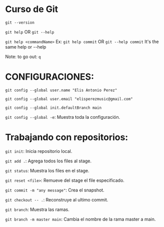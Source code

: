 # Curso de Git

`git --version`

`git help` OR `git --help`

`git help <commandName>` Ex: `git help commit` OR `git --help commit` It's the same help or --help

Note: to go out: `q`

# CONFIGURACIONES:

`git config --global user.name "Elis Antonio Perez"`

`git config --global user.email "elisperezmusic@gmail.com"`

`git config --global init.defaultBranch main`

`git config --global -e`: Muestra toda la configuración.

# Trabajando con repositorios:

`git init`: Inicia repositorio local.

`git add .`: Agrega todos los files al stage.

`git status`: Muestra los files en el stage.

`git reset <file>`: Remueve del stage el file especificado.

`git commit -m "any message"`: Crea el snapshot.

`git checkout -- .`: Reconstruye al ultimo commit.

`git branch`: Muestra las ramas.

`git branch -m master main`: Cambia el nombre de la rama master a main.


